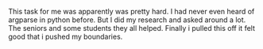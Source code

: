 This task for me was apparently was pretty hard.
I had never even heard of argparse in python before.
But I did my research and asked around a lot. The seniors and some students they all helped.
Finally i pulled this off it felt good that i pushed my boundaries.
